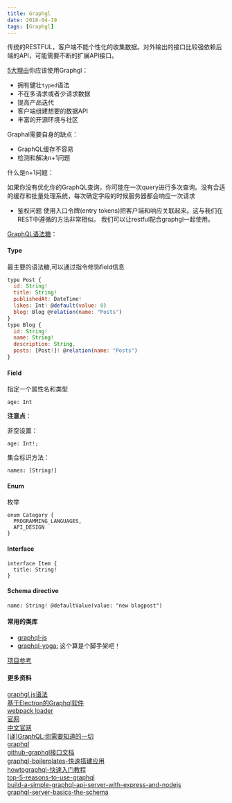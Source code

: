```yaml
---
title: Graphgl
date: 2018-04-19
tags: [Graphgl]
---
```


传统的RESTFUL，客户端不能个性化的收集数据。对外输出的接口比较强依赖后端的API，可能需要不断的扩展API接口。

[5大理由](https://blog.graph.cool/top-5-reasons-to-use-graphql-b60cfa683511)你应该使用Graphgl：

+ 拥有健壮`typed`语法
+ 不在多请求或者少请求数据
+ 提高产品迭代
+ 客户端组建想要的数据API
+ 丰富的开源环境与社区

<!-- more -->

Graphal需要自身的缺点：

+ GraphQL缓存不容易
+ 检测和解决n+1问题

什么是n+1问题： 

如果你没有优化你的GraphQL查询，你可能在一次query进行多次查询。没有合适的缓存和批量处理系统，每次确定字段的时候服务器都会响应一次请求

+ 鉴权问题
使用入口令牌(entry tokens)把客户端和响应关联起来。这与我们在REST中遵循的方法非常相似。 我们可以让restful配合graphgl一起使用。

[GraphQL语法糖](https://blog.graph.cool/graphql-sdl-schema-definition-language-6755bcb9ce51)：

#### Type

最主要的语法糖,可以通过指令修饰field信息

```js
type Post {
  id: String!
  title: String!
  publishedAt: DateTime!
  likes: Int! @default(value: 0)
  blog: Blog @relation(name: "Posts")
}
type Blog {
  id: String!
  name: String!
  description: String,
  posts: [Post!]! @relation(name: "Posts")
}
```
#### Field

指定一个属性名和类型

```
age: Int
```

**注意点**：

非空设置：
```
age: Int!;
```

集合标识方法：

```
names: [String!]
```

#### Enum

枚举

```
enum Category {
  PROGRAMMING_LANGUAGES,
  API_DESIGN
}
```

#### Interface

```
interface Item {
  title: String!
}
```

#### Schema directive

```
name: String! @defaultValue(value: "new blogpost")
```

#### 常用的类库

+ [graphql-js](https://github.com/graphql/graphql-js)
+ [graphql-yoga:](https://github.com/graphcool/graphql-yoga) 这个算是个脚手架吧！

[项目参考](https://github.com/dukegod/node-graphql)

#### 更多资料

[ graphgl.js语法 ](http://taobaofed.org/blog/2016/03/10/graphql-in-depth/)    
[基于Electron的Graphql软件](https://github.com/skevy/graphiql-app)   
[webpack loader](https://github.com/Houfeng/gq-loader)    
[官网](http://graphql.org/)   
[中文官网](http://graphql.cn/)   
[[译]GraphQL:你需要知道的一切](https://zhuanlan.zhihu.com/p/35745644?utm_medium=social&utm_member=Mjg2ZTg1NjMwMGIxOTZkNTVhYTU5ZGVhMTI1MjcyMWQ=&utm_source=ZHShareTargetIDMore)   
[graphql](http://facebook.github.io/graphql/October2016/)     
[github-graphql接口文档](https://developer.github.com/v4/)    
[graphql-boilerplates-快速搭建应用](https://github.com/graphql-boilerplates)     
[howtographql-快速入门教程](https://www.howtographql.com/)     
[top-5-reasons-to-use-graphql](https://blog.graph.cool/top-5-reasons-to-use-graphql-b60cfa683511)     
[build-a-simple-graphql-api-server-with-express-and-nodejs](https://scotch.io/@codediger/build-a-simple-graphql-api-server-with-express-and-nodejs)   
[graphql-server-basics-the-schema](https://blog.graph.cool/graphql-server-basics-the-schema-ac5e2950214e)   
